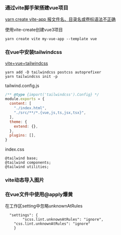 ### 通过vite脚手架搭建vue项目

[yarn create vite-app 报文件名、目录名或卷标语法不正确](https://juejin.cn/post/7045178655454003208)

使用vite-create创建vue3项目

```
yarn create vite my-vue-app --template vue
```



### 在vue中安装tailwindcss

[vite+vue+tailwindcss](https://tailwindcss.com/docs/guides/vite)

```
yarn add -D tailwindcss postcss autoprefixer
yarn tailwindcss init -p
```



tailwind.config.js

```js
/** @type {import('tailwindcss').Config} */ 
module.exports = {
  content: [
    "./index.html",
    "./src/**/*.{vue,js,ts,jsx,tsx}",
  ],
  theme: {
    extend: {},
  },
  plugins: [],
}
```



index.css

```
@tailwind base;
@tailwind components;
@tailwind utilities;
```



### vite动态导入图片



### 在vue文件中使用@apply爆黄

在工作区setting中忽略unknownAtRules

```
  "settings": {
		"scss.lint.unknownAtRules": "ignore",
    "css.lint.unknownAtRules": "ignore"
	}
```


